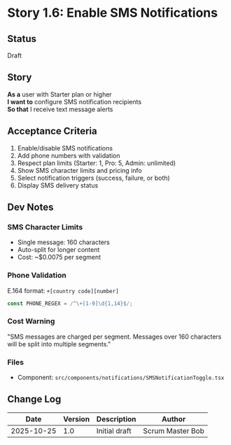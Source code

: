 # Story 1.6: Enable SMS Notifications

## Status
Draft

## Story
**As a** user with Starter plan or higher  
**I want to** configure SMS notification recipients  
**So that** I receive text message alerts

## Acceptance Criteria
1. Enable/disable SMS notifications
2. Add phone numbers with validation
3. Respect plan limits (Starter: 1, Pro: 5, Admin: unlimited)
4. Show SMS character limits and pricing info
5. Select notification triggers (success, failure, or both)
6. Display SMS delivery status

## Dev Notes

### SMS Character Limits
- Single message: 160 characters
- Auto-split for longer content
- Cost: ~$0.0075 per segment

### Phone Validation
E.164 format: `+[country code][number]`
```typescript
const PHONE_REGEX = /^\+[1-9]\d{1,14}$/;
```

### Cost Warning
"SMS messages are charged per segment. Messages over 160 characters will be split into multiple segments."

### Files
- Component: `src/components/notifications/SMSNotificationToggle.tsx`

## Change Log
| Date | Version | Description | Author |
|------|---------|-------------|--------|
| 2025-10-25 | 1.0 | Initial draft | Scrum Master Bob |
